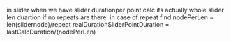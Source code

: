 in slider when we have slider durationper point calc its actually whole slider len duartion if no repeats are there. in case of repeat 
find nodePerLen = len(slidernode)/repeat
realDurationSliderPointDuration = lastCalcDuration/(nodePerLen)

